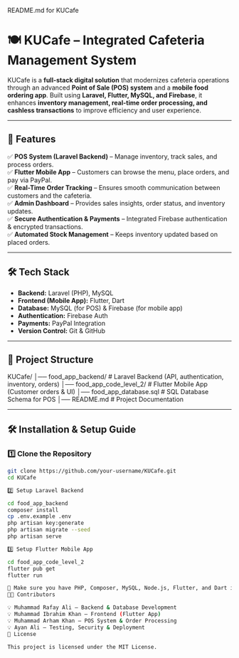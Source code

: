 README.md for KUCafe

# 🍽️ KUCafe – Integrated Cafeteria Management System  

KUCafe is a **full-stack digital solution** that modernizes cafeteria operations through an advanced **Point of Sale (POS) system** and a **mobile food ordering app**. Built using **Laravel, Flutter, MySQL, and Firebase**, it enhances **inventory management, real-time order processing, and cashless transactions** to improve efficiency and user experience.  

---

## 🚀 Features  

✅ **POS System (Laravel Backend)** – Manage inventory, track sales, and process orders.  
✅ **Flutter Mobile App** – Customers can browse the menu, place orders, and pay via PayPal.  
✅ **Real-Time Order Tracking** – Ensures smooth communication between customers and the cafeteria.  
✅ **Admin Dashboard** – Provides sales insights, order status, and inventory updates.  
✅ **Secure Authentication & Payments** – Integrated Firebase authentication & encrypted transactions.  
✅ **Automated Stock Management** – Keeps inventory updated based on placed orders.  

---

## 🛠️ Tech Stack  

- **Backend:** Laravel (PHP), MySQL  
- **Frontend (Mobile App):** Flutter, Dart  
- **Database:** MySQL (for POS) & Firebase (for mobile app)  
- **Authentication:** Firebase Auth  
- **Payments:** PayPal Integration  
- **Version Control:** Git & GitHub  

---

## 📂 Project Structure  

KUCafe/ │── food_app_backend/ # Laravel Backend (API, authentication, inventory, orders) │── food_app_code_level_2/ # Flutter Mobile App (Customer orders & UI) │── food_app_database.sql # SQL Database Schema for POS │── README.md # Project Documentation


---

## 🛠️ Installation & Setup Guide  

### **1️⃣ Clone the Repository**  
```bash
git clone https://github.com/your-username/KUCafe.git
cd KUCafe

2️⃣ Setup Laravel Backend

cd food_app_backend
composer install
cp .env.example .env
php artisan key:generate
php artisan migrate --seed
php artisan serve

3️⃣ Setup Flutter Mobile App

cd food_app_code_level_2
flutter pub get
flutter run

🔹 Make sure you have PHP, Composer, MySQL, Node.js, Flutter, and Dart installed.
👨‍💻 Contributors

💡 Muhammad Rafay Ali – Backend & Database Development
💡 Muhammad Ibrahim Khan – Frontend (Flutter App)
💡 Muhammad Arham Khan – POS System & Order Processing
💡 Ayan Ali – Testing, Security & Deployment
📝 License

This project is licensed under the MIT License.
